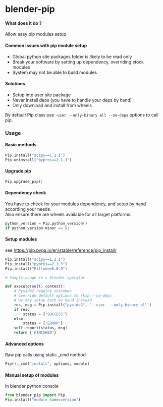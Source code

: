 # blender-pip

#### What does it do ?
Allow easy pip modules setup

#### Common issues with pip module setup
* Global python site packages folder is likely to be read only 
* Break your software by setting up dependency, overriding stock modules
* System may not be able to build modules

#### Solutions
* Setup into user site package
* Never install deps (you have to handle your deps by hand)
* Only download and install from wheels

By default Pip class use ```-user --only-binary all --no-deps``` options to call pip.



### Usage

#### Basic methods
```python
Pip.install("scipy==1.2.1")
Pip.uninstall("pyproj==2.1.3")
```

#### Upgrade pip  
```python
Pip.upgrade_pip()
```


#### Dependency check
You have to check for your modules dependency, and setup by hand according your needs.  
Also ensure there are wheels available for all target platforms.  
```python
python_version = Pip.python_version()
if python_version.minor == 6:
```

#### Setup modules 
see https://pip.pypa.io/en/stable/reference/pip_install/    
```python
Pip.install("scipy==1.2.1")
Pip.install("pyproj==2.1.3")
Pip.install("Pillow==6.0.0")

# Sample usage in a blender operator

def execute(self, context):
    # Pyside2 require shiboken
    # override default options to skip --no-deps
    # we may setup both by hand instead
    res, msg = Pip.install("pyside2", "--user  --only-binary all")
    if res:
        status = {'SUCCESS'}
    else:
        status = {'ERROR'}
    self.report(status, msg) 
    return {'FINISHED'}

```

#### Advanced options
Raw pip calls using static _cmd method
```python
Pip()._cmd("install", options, module)
```

#### Manual setup of modules
In blender python console
```python
from blender_pip import Pip
Pip.install("module_name=version")
```
